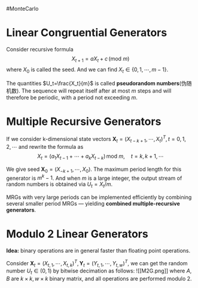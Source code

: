 #MonteCarlo
# Linear Congruential Generators

Consider recursive formula
$$
X_{t+1}=aX_t+c\,(\text{mod }m)
$$
where $X_0$ is called the seed. And we can find $X_t\in\{0,1,\cdots,m-1\}$.

The quantities $U_t=\frac{X_t}{m}$ is called **pseudorandom numbers**(伪随机数). The sequence will repeat itself after at most $m$ steps and will therefore be periodic, with a period not exceeding $m$.

# Multiple Recursive Generators

If we consider k-dimensional state vectors $\mathbf{X}_t=(X_{t-k+1},\cdots,X_t)^T,t=0,1,2,\cdots$ and rewrite the formula as
$$
X_t=(a_1X_{t-1}+\cdots+a_kX_{t-k})\,\text{mod }m,\quad t=k,k+1,\cdots
$$

We give seed $\mathbf{X}_0=(X_{-k+1},\cdots,X_0)$. The maximum period length for this generator is $m^k-1$. And when $m$ is a large integer, the output stream of random numbers is obtained via $U_t=X_t/m$.

MRGs with very large periods can be implemented efficiently by combining several smaller period MRGs — yielding **combined multiple-recursive generators**.

# Modulo 2 Linear Generators

**Idea:** binary operations are in general faster than floating point operations.

Consider $\mathbf{X}_t=(X_{t,1},\cdots,X_{t,k})^T,\mathbf{Y}_t=(Y_{t,1},\cdots,Y_{t,w})^T$, we can get the random number $U_t\in(0,1)$ by bitwise decimation as follows:
![[M2G.png]]
where $A,B$ are $k\times k,w\times k$ binary matrix, and all operations are performed modulo 2.